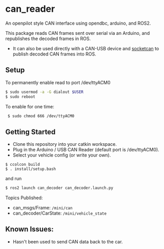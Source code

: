 # can_reader

An openpilot style CAN interface using opendbc, arduino, and ROS2.

This package reads CAN frames sent over serial via an Arduino, and republishes the decoded frames in ROS.
- It can also be used directly with a CAN-USB device and [socketcan](http://wiki.ros.org/socketcan_interface) to publish decoded CAN frames into ROS.

## Setup
To permanently enable read to port /dev/ttyACM0
``` bash
$ sudo usermod -a -G dialout $USER
$ sudo reboot 
```

To enable for one time:
``` bash
 $ sudo chmod 666 /dev/ttyACM0 
```

## Getting Started
- Clone this repository into your catkin workspace.
- Plug in the Arduino / USB CAN Reader (default port is /dev/ttyACM0).
- Select your vehicle config (or write your own).


```
$ ccolcon build
$ . install/setup.bash
```
 and run

``` bash
$ ros2 launch can_decoder can_decoder.launch.py
```

Topics Published:
- can_msgs/Frame: ```/mini/can``` 
- can_decoder/CarState:  ```/mini/vehicle_state```

## Known Issues:
- Hasn't been used to send CAN data back to the car.